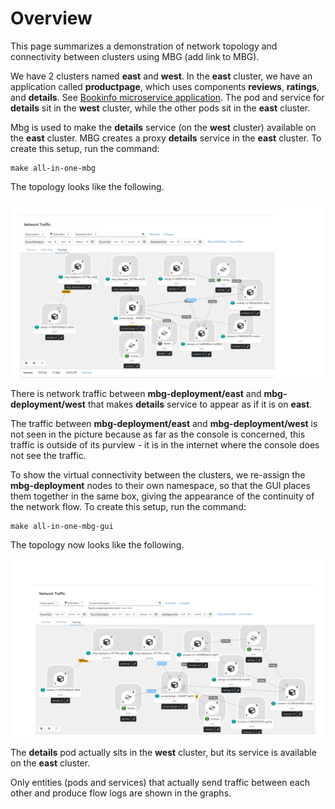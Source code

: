 
# Overview

This page summarizes a demonstration of network topology and connectivity between clusters using MBG (add link to MBG).

We have 2 clusters named **east** and **west**.
In the **east** cluster, we have an application called **productpage**, which uses components **reviews**, **ratings**, and **details**.
See [Bookinfo microservice application](https://istio.io/latest/docs/examples/bookinfo/).
The pod and service for **details** sit in the **west** cluster, while the other pods sit in the **east** cluster.

Mbg is used to make the **details** service (on the **west** cluster) available on the **east** cluster.
MBG creates a proxy **details** service in the **east** cluster.
To create this setup, run the command:
```
make all-in-one-mbg
```

The topology looks like the following.


![mbg-plain-png](images/mbg-plain.png)

There is network traffic between **mbg-deployment/east** and **mbg-deployment/west** that makes **details** service to appear as if it is on **east**.

The traffic between **mbg-deployment/east** and **mbg-deployment/west** is not seen in the picture because as far as the console is concerned, this traffic is outside of its purview - it is in the internet where the console does not see the traffic.


To show the virtual connectivity between the clusters, we re-assign the **mbg-deployment** nodes to their own namespace, so that the GUI places them together in the same box, giving the appearance of the continuity of the network flow.
To create this setup, run the command:
```
make all-in-one-mbg-gui
```

The topology now looks like the following.

![mbg-gateway-png](images/mbg-gateway.png)

The **details** pod actually sits in the **west** cluster, but its service is available on the **east** cluster.

Only entities (pods and services) that actually send traffic between each other and produce flow logs are shown in the graphs.
